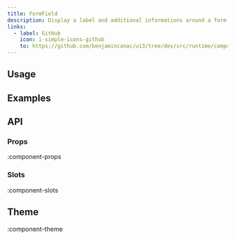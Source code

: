 ```yaml
---
title: FormField
description: Display a label and additional informations around a form element.
links:
  - label: GitHub
    icon: i-simple-icons-github
    to: https://github.com/benjamincanac/ui3/tree/dev/src/runtime/components/FormGroup.vue
---
```


## Usage

## Examples

## API

### Props

:component-props

### Slots

:component-slots

## Theme

:component-theme
